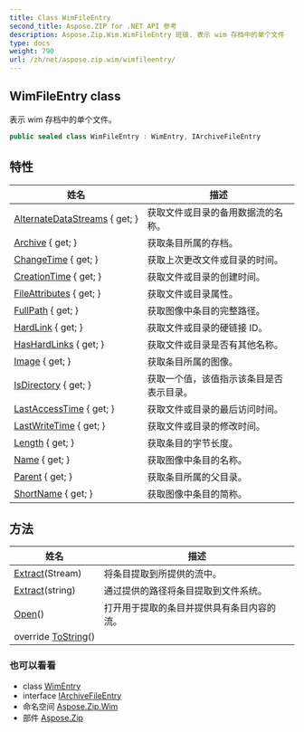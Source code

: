 ```yaml
---
title: Class WimFileEntry
second_title: Aspose.ZIP for .NET API 参考
description: Aspose.Zip.Wim.WimFileEntry 班级. 表示 wim 存档中的单个文件
type: docs
weight: 790
url: /zh/net/aspose.zip.wim/wimfileentry/
---
```

## WimFileEntry class

表示 wim 存档中的单个文件。

```csharp
public sealed class WimFileEntry : WimEntry, IArchiveFileEntry
```

## 特性

| 姓名 | 描述 |
| --- | --- |
| [AlternateDataStreams](../../aspose.zip.wim/wimentry/alternatedatastreams/) { get; } | 获取文件或目录的备用数据流的名称。 |
| [Archive](../../aspose.zip.wim/wimentry/archive/) { get; } | 获取条目所属的存档。 |
| [ChangeTime](../../aspose.zip.wim/wimentry/changetime/) { get; } | 获取上次更改文件或目录的时间。 |
| [CreationTime](../../aspose.zip.wim/wimentry/creationtime/) { get; } | 获取文件或目录的创建时间。 |
| [FileAttributes](../../aspose.zip.wim/wimentry/fileattributes/) { get; } | 获取文件或目录属性。 |
| [FullPath](../../aspose.zip.wim/wimentry/fullpath/) { get; } | 获取图像中条目的完整路径。 |
| [HardLink](../../aspose.zip.wim/wimentry/hardlink/) { get; } | 获取文件或目录的硬链接 ID。 |
| [HasHardLinks](../../aspose.zip.wim/wimentry/hashardlinks/) { get; } | 获取文件或目录是否有其他名称。 |
| [Image](../../aspose.zip.wim/wimentry/image/) { get; } | 获取条目所属的图像。 |
| [IsDirectory](../../aspose.zip.wim/wimentry/isdirectory/) { get; } | 获取一个值，该值指示该条目是否表示目录。 |
| [LastAccessTime](../../aspose.zip.wim/wimentry/lastaccesstime/) { get; } | 获取文件或目录的最后访问时间。 |
| [LastWriteTime](../../aspose.zip.wim/wimentry/lastwritetime/) { get; } | 获取文件或目录的修改时间。 |
| [Length](../../aspose.zip.wim/wimfileentry/length/) { get; } | 获取条目的字节长度。 |
| [Name](../../aspose.zip.wim/wimentry/name/) { get; } | 获取图像中条目的名称。 |
| [Parent](../../aspose.zip.wim/wimentry/parent/) { get; } | 获取条目所属的父目录。 |
| [ShortName](../../aspose.zip.wim/wimentry/shortname/) { get; } | 获取图像中条目的简称。 |

## 方法

| 姓名 | 描述 |
| --- | --- |
| [Extract](../../aspose.zip.wim/wimfileentry/extract/#extract_1)(Stream) | 将条目提取到所提供的流中。 |
| [Extract](../../aspose.zip.wim/wimfileentry/extract/#extract)(string) | 通过提供的路径将条目提取到文件系统。 |
| [Open](../../aspose.zip.wim/wimfileentry/open/)() | 打开用于提取的条目并提供具有条目内容的流。 |
| override [ToString](../../aspose.zip.wim/wimentry/tostring/)() |  |

### 也可以看看

* class [WimEntry](../wimentry/)
* interface [IArchiveFileEntry](../../aspose.zip/iarchivefileentry/)
* 命名空间 [Aspose.Zip.Wim](../../aspose.zip.wim/)
* 部件 [Aspose.Zip](../../)


